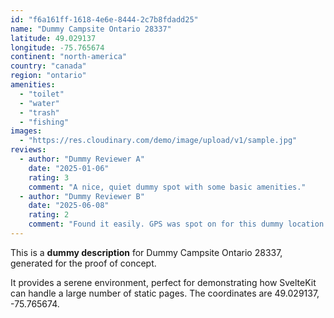 ```yaml
---
id: "f6a161ff-1618-4e6e-8444-2c7b8fdadd25"
name: "Dummy Campsite Ontario 28337"
latitude: 49.029137
longitude: -75.765674
continent: "north-america"
country: "canada"
region: "ontario"
amenities:
  - "toilet"
  - "water"
  - "trash"
  - "fishing"
images:
  - "https://res.cloudinary.com/demo/image/upload/v1/sample.jpg"
reviews:
  - author: "Dummy Reviewer A"
    date: "2025-01-06"
    rating: 3
    comment: "A nice, quiet dummy spot with some basic amenities."
  - author: "Dummy Reviewer B"
    date: "2025-06-08"
    rating: 2
    comment: "Found it easily. GPS was spot on for this dummy location."
---
```


This is a **dummy description** for Dummy Campsite Ontario 28337, generated for the proof of concept.

It provides a serene environment, perfect for demonstrating how SvelteKit can handle a large number of static pages. The coordinates are 49.029137, -75.765674.
